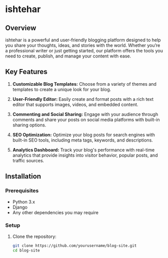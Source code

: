 # ishtehar

## Overview

ishtehar is a powerful and user-friendly blogging platform designed to help you share your thoughts, ideas, and stories with the world. Whether you’re a professional writer or just getting started, our platform offers the tools you need to create, publish, and manage your content with ease.

## Key Features

1. **Customizable Blog Templates:** Choose from a variety of themes and templates to create a unique look for your blog.

2. **User-Friendly Editor:** Easily create and format posts with a rich text editor that supports images, videos, and embedded content.

3. **Commenting and Social Sharing:** Engage with your audience through comments and share your posts on social media platforms with built-in sharing options.

4. **SEO Optimization:** Optimize your blog posts for search engines with built-in SEO tools, including meta tags, keywords, and descriptions.

5. **Analytics Dashboard:** Track your blog's performance with real-time analytics that provide insights into visitor behavior, popular posts, and traffic sources.

## Installation

### Prerequisites

- Python 3.x
- Django
- Any other dependencies you may require

### Setup

1. Clone the repository:
   ```bash
   git clone https://github.com/yourusername/blog-site.git
   cd blog-site
